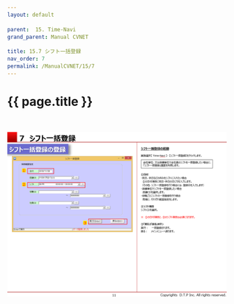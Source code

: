 ```yaml
---
layout: default

parent:  15. Time-Navi
grand_parent: Manual CVNET

title: 15.7 シフト一括登録
nav_order: 7
permalink: /ManualCVNET/15/7
---
```


# {{ page.title }} <br/><br/>

<a href="/img/TimeNavi/TN12.PNG" target="_blank">
<img src="/img/TimeNavi/TN12.PNG" alt="login image"></a>
